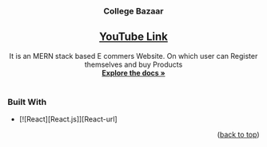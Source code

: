 
<a name="readme-top"></a>

<!-- PROJECT LOGO 
<br />
<div align="center">
  <a href="https://github.com/github_username/repo_name">
    <img src="images/logo.png" alt="Logo" width="80" height="80">
  </a>
  -->

<h3 align="center">College Bazaar</h3>
<a href =""https://youtu.be/p0467iYJzQU"><h2 align="center">YouTube Link</h2></a>
  <p align="center">
    It is an MERN stack based E commers Website. On which user can Register themselves and buy Products 
    <br />
    <a href="https://github.com/GyanRatan/YOHO/"><strong>Explore the docs »</strong></a>
    <br />
    <br />
  </p>
</div>



### Built With

* [![React][React.js]][React-url]

<p align="right">(<a href="#readme-top">back to top</a>)</p>

